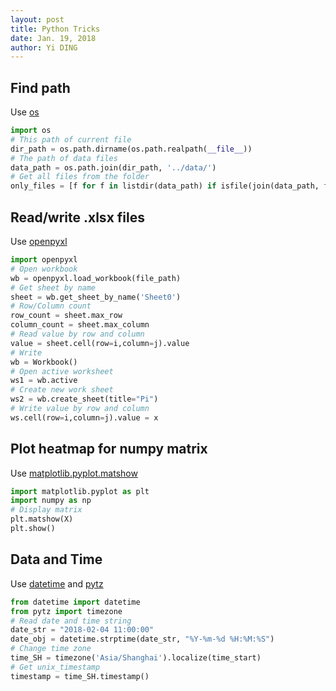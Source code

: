 ```yaml
--- 
layout: post
title: Python Tricks
date: Jan. 19, 2018
author: Yi DING
---
```


[comment]: # (Some Python Tricks)

## Find path
Use [os](https://docs.python.org/3/library/os.html)

``` python
import os
# This path of current file
dir_path = os.path.dirname(os.path.realpath(__file__))
# The path of data files
data_path = os.path.join(dir_path, '../data/')
# Get all files from the folder
only_files = [f for f in listdir(data_path) if isfile(join(data_path, f))]

```

## Read/write .xlsx files
Use [openpyxl](https://openpyxl.readthedocs.io/en/default/)

``` python
import openpyxl
# Open workbook
wb = openpyxl.load_workbook(file_path)
# Get sheet by name
sheet = wb.get_sheet_by_name('Sheet0')
# Row/Column count
row_count = sheet.max_row
column_count = sheet.max_column
# Read value by row and column
value = sheet.cell(row=i,column=j).value
# Write
wb = Workbook()
# Open active worksheet
ws1 = wb.active
# Create new work sheet
ws2 = wb.create_sheet(title="Pi")
# Write value by row and column
ws.cell(row=i,column=j).value = x
```

## Plot heatmap for numpy matrix
Use [matplotlib.pyplot.matshow](https://matplotlib.org/api/_as_gen/matplotlib.pyplot.matshow.html)

``` python
import matplotlib.pyplot as plt
import numpy as np
# Display matrix
plt.matshow(X)
plt.show()

```

## Data and Time
Use [datetime](https://docs.python.org/3/library/datetime.html) and [pytz](https://www.saltycrane.com/blog/2009/05/converting-time-zones-datetime-objects-python/)

``` python
from datetime import datetime
from pytz import timezone
# Read date and time string
date_str = "2018-02-04 11:00:00"
date_obj = datetime.strptime(date_str, "%Y-%m-%d %H:%M:%S")
# Change time zone
time_SH = timezone('Asia/Shanghai').localize(time_start)
# Get unix_timestamp
timestamp = time_SH.timestamp()
```

